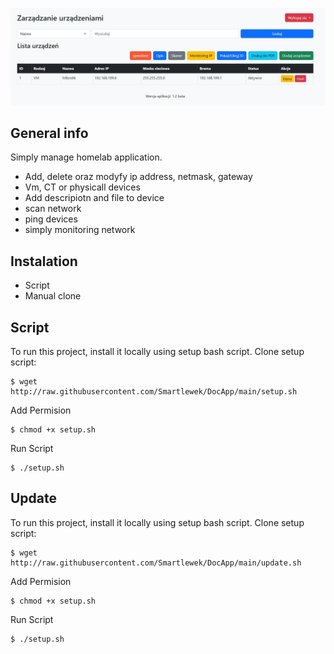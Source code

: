 ![My Image](https://github.com/Smartlewek/DocApp/blob/main/readme.jpg)
## General info
Simply manage homelab application.

* Add, delete oraz modyfy ip address, netmask, gateway
* Vm, CT or physicall devices
* Add descripiotn and file to  device
* scan network
* ping devices
* simply monitoring network 
  	
## Instalation
* Script
* Manual clone
	
## Script
To run this project, install it locally using setup bash script.
Clone setup script:
```
$ wget http://raw.githubusercontent.com/Smartlewek/DocApp/main/setup.sh
```
Add Permision
```
$ chmod +x setup.sh
```
Run Script 
```
$ ./setup.sh
```
## Update
To run this project, install it locally using setup bash script.
Clone setup script:
```
$ wget http://raw.githubusercontent.com/Smartlewek/DocApp/main/update.sh
```
Add Permision
```
$ chmod +x setup.sh
```
Run Script 
```
$ ./setup.sh
```
